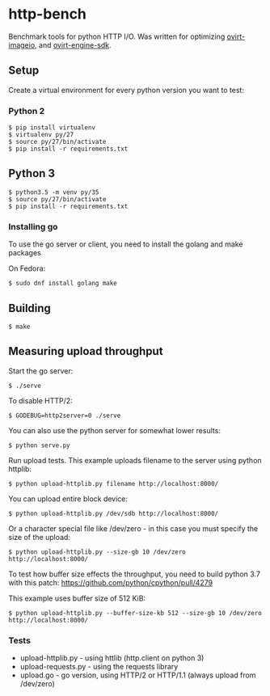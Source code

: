 # http-bench

Benchmark tools for python HTTP I/O. Was written for optimizing
[ovirt-imageio](https://github.com/ovirt/ovirt-imageio), and
[ovirt-engine-sdk](https://github.com/ovirt/ovirt-engine-sdk).


## Setup

Create a virtual environment for every python version you want to test:

### Python 2

    $ pip install virtualenv
    $ virtualenv py/27
    $ source py/27/bin/activate
    $ pip install -r requirements.txt

## Python 3

    $ python3.5 -m venv py/35
    $ source py/27/bin/activate
    $ pip install -r requirements.txt


### Installing go

To use the go server or client, you need to install the golang and make
packages

On Fedora:

    $ sudo dnf install golang make


## Building

    $ make


## Measuring upload throughput

Start the go server:

    $ ./serve

To disable HTTP/2:

    $ GODEBUG=http2server=0 ./serve

You can also use the python server for somewhat lower results:

    $ python serve.py

Run upload tests. This example uploads filename to the server using
python httplib:

    $ python upload-httplib.py filename http://localhost:8000/

You can upload entire block device:

    $ python upload-httplib.py /dev/sdb http://localhost:8000/

Or a character special file like /dev/zero - in this case you must
specify the size of the upload:

    $ python upload-httplib.py --size-gb 10 /dev/zero http://localhost:8000/

To test how buffer size effects the throughput, you need to build
python 3.7 with this patch:
https://github.com/python/cpython/pull/4279

This example uses buffer size of 512 KiB:

    $ python upload-httplib.py --buffer-size-kb 512 --size-gb 10 /dev/zero http://localhost:8000/


### Tests

- upload-httplib.py - using httlib (http.client on python 3)
- upload-requests.py - using the requests library
- upload.go - go version, using HTTP/2 or HTTP/1.1 (always upload from /dev/zero)
